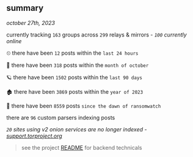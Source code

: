 
## summary
_october 27th, 2023_

currently tracking `163` groups across `299` relays & mirrors - _`100` currently online_

⏲ there have been `12` posts within the `last 24 hours`

🦈 there have been `318` posts within the `month of october`

🪐 there have been `1502` posts within the `last 90 days`

🏚 there have been `3869` posts within the `year of 2023`

🦕 there have been `8559` posts `since the dawn of ransomwatch`

there are `96` custom parsers indexing posts

_`20` sites using v2 onion services are no longer indexed - [support.torproject.org](https://support.torproject.org/onionservices/v2-deprecation/)_

> see the project [README](https://github.com/joshhighet/ransomwatch#ransomwatch--) for backend technicals

